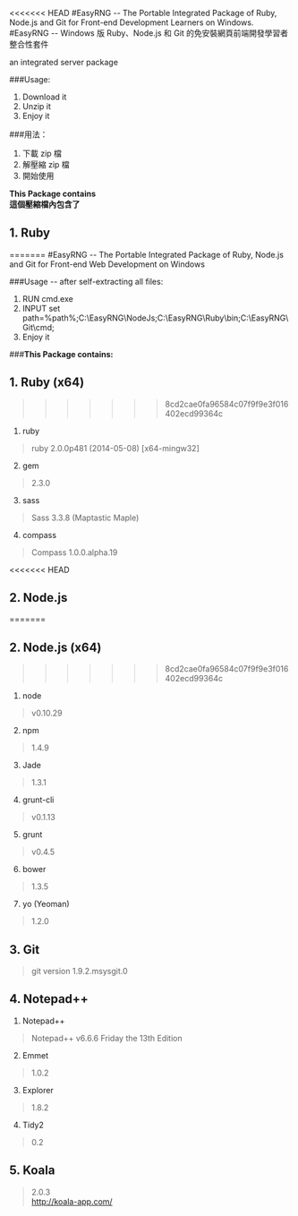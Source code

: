 <<<<<<< HEAD
#EasyRNG -- The Portable Integrated Package of Ruby, Node.js and Git for Front-end Development Learners on Windows.  
#EasyRNG -- Windows 版 Ruby、Node.js 和 Git 的免安裝網頁前端開發學習者整合性套件


an integrated server package

###Usage: 
1. Download it 
2. Unzip it 
3. Enjoy it  

###用法： 
1. 下載 zip 檔
2. 解壓縮 zip 檔
3. 開始使用

**This Package contains**  
**這個壓縮檔內包含了**

## 1. Ruby
=======
#EasyRNG -- The Portable Integrated Package of Ruby, Node.js and Git for Front-end Web Development on Windows


###Usage -- after self-extracting all files:
1. RUN cmd.exe
2. INPUT set path=%path%;C:\EasyRNG\NodeJs;C:\EasyRNG\Ruby\bin;C:\EasyRNG\Git\cmd; 
3. Enjoy it  


###**This Package contains:**  

## 1. Ruby (x64)
>>>>>>> 8cd2cae0fa96584c07f9f9e3f016402ecd99364c
1. ruby
> ruby 2.0.0p481 (2014-05-08) [x64-mingw32]     

2. gem
> 2.3.0

3. sass
> Sass 3.3.8 (Maptastic Maple)

4. compass
> Compass 1.0.0.alpha.19




<<<<<<< HEAD
## 2. Node.js
=======
## 2. Node.js (x64)
>>>>>>> 8cd2cae0fa96584c07f9f9e3f016402ecd99364c
1. node
> v0.10.29

2. npm
> 1.4.9

3. Jade  
> 1.3.1

4. grunt-cli
> v0.1.13  

5. grunt
> v0.4.5

6. bower
> 1.3.5

7. yo (Yeoman)
> 1.2.0

## 3. Git
> git version 1.9.2.msysgit.0

## 4. Notepad++ 

1. Notepad++ 
> Notepad++ v6.6.6 Friday the 13th Edition

2. Emmet 
> 1.0.2

3. Explorer 
> 1.8.2

4. Tidy2 
> 0.2

## 5. Koala
> 2.0.3  
> http://koala-app.com/
